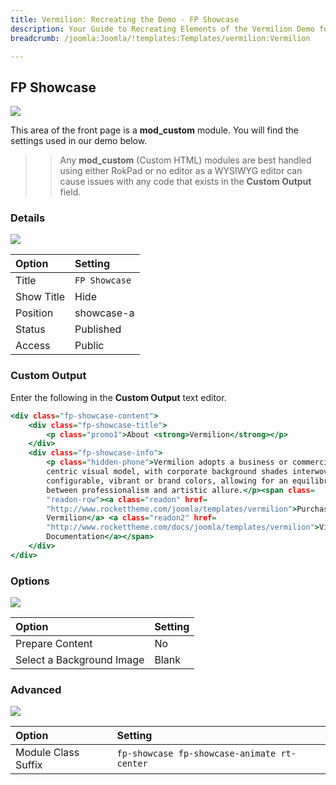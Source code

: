 ```yaml
---
title: Vermilion: Recreating the Demo - FP Showcase
description: Your Guide to Recreating Elements of the Vermilion Demo for Joomla
breadcrumb: /joomla:Joomla/!templates:Templates/vermilion:Vermilion

---
```


FP Showcase
-----

![][demo]

This area of the front page is a **mod_custom** module. You will find the settings used in our demo below.

>> Any **mod_custom** (Custom HTML) modules are best handled using either RokPad or no editor as a WYSIWYG editor can cause issues with any code that exists in the **Custom Output** field.

### Details

![][demo2]

| Option      | Setting       |
| :---------- | :----------   |
| Title       | `FP Showcase` |
| Show Title  | Hide          |
| Position    | showcase-a    |
| Status      | Published     |
| Access      | Public        |

### Custom Output

Enter the following in the **Custom Output** text editor.

~~~ .html
<div class="fp-showcase-content">
    <div class="fp-showcase-title">
        <p class="promo1">About <strong>Vermilion</strong></p>
    </div>
    <div class="fp-showcase-info">
        <p class="hidden-phone">Vermilion adopts a business or commercial
        centric visual model, with corporate background shades interwoven with
        configurable, vibrant or brand colors, allowing for an equilibrium
        between professionalism and artistic allure.</p><span class=
        "readon-row"><a class="readon" href=
        "http://www.rockettheme.com/joomla/templates/vermilion">Purchase
        Vermilion</a> <a class="readon2" href=
        "http://www.rockettheme.com/docs/joomla/templates/vermilion">View
        Documentation</a></span>
    </div>
</div>
~~~

### Options

![][demo3]

| Option                    | Setting     |
| :----------               | :---------- |
| Prepare Content           | No          |
| Select a Background Image | Blank       |

### Advanced

![][demo4]

| Option              | Setting                                     |
| :----------         | :----------                                 |
| Module Class Suffix | `fp-showcase fp-showcase-animate rt-center` |

[demo]: assets/demo_1.jpeg
[demo2]: assets/demo_1a.jpeg
[demo3]: assets/demo_1b.jpeg
[demo4]: assets/demo_1c.jpeg
